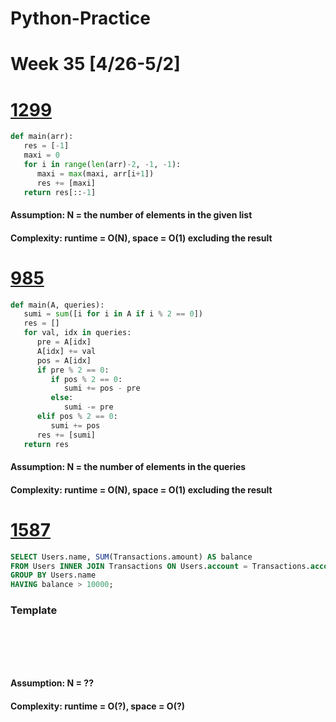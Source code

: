 # Python-Practice

# Week 35 [4/26-5/2]

# [1299](https://leetcode.com/problems/replace-elements-with-greatest-element-on-right-side/)
```python
def main(arr):
   res = [-1]
   maxi = 0
   for i in range(len(arr)-2, -1, -1):
      maxi = max(maxi, arr[i+1])
      res += [maxi]
   return res[::-1]
```
#### Assumption: N = the number of elements in the given list
#### Complexity: runtime = O(N), space = O(1) excluding the result

# [985](https://leetcode.com/problems/sum-of-even-numbers-after-queries/)
```python
def main(A, queries):
   sumi = sum([i for i in A if i % 2 == 0])
   res = []
   for val, idx in queries:
      pre = A[idx]
      A[idx] += val
      pos = A[idx]
      if pre % 2 == 0:
         if pos % 2 == 0:
            sumi += pos - pre
         else:
            sumi -= pre
      elif pos % 2 == 0:
         sumi += pos
      res += [sumi]
   return res
```
#### Assumption: N = the number of elements in the queries
#### Complexity: runtime = O(N), space = O(1) excluding the result

# [1587](https://leetcode.com/problems/bank-account-summary-ii/)
```sql
SELECT Users.name, SUM(Transactions.amount) AS balance
FROM Users INNER JOIN Transactions ON Users.account = Transactions.account
GROUP BY Users.name
HAVING balance > 10000;
```

### Template
# []()
```sql
```

# []()
```python
```
#### Assumption: N = ??
#### Complexity: runtime = O(?), space = O(?)